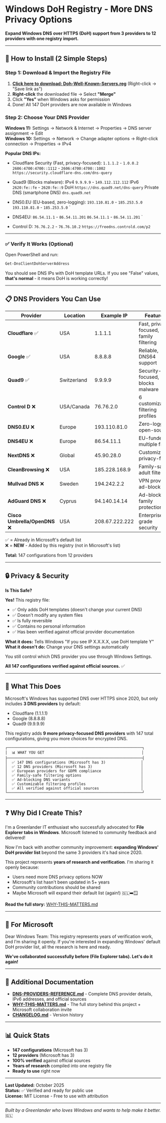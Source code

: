 # Windows DoH Registry - More DNS Privacy Options

**Expand Windows DNS over HTTPS (DoH) support from 3 providers to 12 providers with one registry import.**

---

## 🚀 How to Install (2 Simple Steps)

### Step 1: Download & Import the Registry File
1. **[Click here to download: Doh-Well-Known-Servers.reg](Doh-Well-Known-Servers.reg)** (Right-click → "Save link as")
2. **Right-click** the downloaded file → Select **"Merge"**
3. Click **"Yes"** when Windows asks for permission
4. Done! All 147 DoH providers are now available in Windows

### Step 2: Choose Your DNS Provider
**Windows 11:** Settings → Network & Internet → Properties → DNS server assignment → Edit  
**Windows 10:** Settings → Network → Change adapter options → Right-click connection → Properties → IPv4

**Popular DNS IPs:**
- Cloudflare Security (Fast, privacy-focused):
  `1.1.1.2` - `1.0.0.2`
  `2606:4700:4700::1112` - `2606:4700:4700::1002`  
  `https://security.cloudflare-dns.com/dns-query`
  
- Quad9 (Blocks malware):
  IPv4                          `9.9.9.9` - `149.112.112.112`
  IPv6                          `2620:fe::fe` - `2620:fe::9`
  DoH                           `https://dns.quad9.net/dns-query`
  Private DNS (smartphone DNS)  `dns.quad9.net`
  
- DNS0.EU (EU-based, zero-logging):
  `193.110.81.0` - `185.253.5.0`
  `193.110.81.0` - `185.253.5.0`
  `
  
- DNS4EU:
  `86.54.11.1` - `86.54.11.201`
  `86.54.11.1` - `86.54.11.201`
  `
  
- Control D:
  `76.76.2.2` - `76.76.10.2`
  `https://freedns.controld.com/p2`


---

### ✅ Verify It Works (Optional)
Open PowerShell and run:
```powershell
Get-DnsClientDohServerAddress
```
You should see DNS IPs with DoH template URLs. If you see "False" values, **that's normal** - it means DoH is working correctly!

---

## 📋 DNS Providers You Can Use

| Provider | Location | Example IP | Features |
|----------|----------|------------|----------|
| **Cloudflare** ✅ | USA | 1.1.1.1 | Fast, privacy-focused, family filtering |
| **Google** ✅ | USA | 8.8.8.8 | Reliable, DNS64 support |
| **Quad9** ✅ | Switzerland | 9.9.9.9 | Security-focused, blocks malware |
| **Control D** ❌ | USA/Canada | 76.76.2.0 | 6 customizable filtering profiles |
| **DNS0.EU** ❌ | Europe | 193.110.81.0 | Zero-logging, open-source |
| **DNS4EU** ❌ | Europe | 86.54.11.1 | EU-funded, multiple filters |
| **NextDNS** ❌ | Global | 45.90.28.0 | Customizable, privacy-first |
| **CleanBrowsing** ❌ | USA | 185.228.168.9 | Family-safe, adult filter |
| **Mullvad DNS** ❌ | Sweden | 194.242.2.2 | VPN provider, ad-blocking |
| **AdGuard DNS** ❌ | Cyprus | 94.140.14.14 | Ad-blocking, family protection |
| **Cisco Umbrella/OpenDNS** ❌ | USA | 208.67.222.222 | Enterprise-grade security |

✅ = Already in Microsoft's default list  
❌ = **NEW** - Added by this registry (not in Microsoft's list)

**Total:** 147 configurations from 12 providers

---

## 🔒 Privacy & Security

**Is This Safe?**

**Yes!** This registry file:
- ✅ Only adds DoH templates (doesn't change your current DNS)
- ✅ Doesn't modify any system files
- ✅ Is fully reversible
- ✅ Contains no personal information
- ✅ Has been verified against official provider documentation

**What it does:** Tells Windows "If you see IP X.X.X.X, use DoH template Y"  
**What it doesn't do:** Change your DNS settings automatically

You still control which DNS provider you use through Windows Settings.

**All 147 configurations verified against official sources.** ✅

---

## 🎯 What This Does

Microsoft's Windows has supported DNS over HTTPS since 2020, but only includes **3 DNS providers** by default:
- Cloudflare (1.1.1.1)
- Google (8.8.8.8)
- Quad9 (9.9.9.9)

This registry adds **9 more privacy-focused DNS providers** with 147 total configurations, giving you more choices for encrypted DNS.

```
┌─────────────────────────────────────────────────────────────┐
│  📊 WHAT YOU GET                                            │
├─────────────────────────────────────────────────────────────┤
│  ✅ 147 DNS configurations (Microsoft has 3)                │
│  ✅ 12 DNS providers (Microsoft has 3)                      │
│  ✅ European providers for GDPR compliance                  │
│  ✅ Family-safe filtering options                           │
│  ✅ Ad-blocking DNS variants                                │
│  ✅ Customizable filtering profiles                         │
│  ✅ All verified against official sources                   │
└─────────────────────────────────────────────────────────────┘
```

---

## ❓ Why Did I Create This?

I'm a Greenlander IT enthusiast who successfully advocated for **File Explorer tabs in Windows**. Microsoft listened to community feedback and delivered!

Now I'm back with another community improvement: **expanding Windows' DoH provider list** beyond the same 3 providers it's had since 2020.

This project represents **years of research and verification**. I'm sharing it openly because:
- Users need more DNS privacy options NOW
- Microsoft's list hasn't been updated in 5+ years
- Community contributions should be shared
- Maybe Microsoft will expand their default list (again!) 🇬🇱➡️🪟

**Read the full story:** [WHY-THIS-MATTERS.md](WHY-THIS-MATTERS.md)

---

## 🤝 For Microsoft

Dear Windows Team: This registry represents years of verification work, and I'm sharing it openly. If you're interested in expanding Windows' default DoH provider list, all the research is here and ready.

**We've collaborated successfully before (File Explorer tabs). Let's do it again!**

---

## 📖 Additional Documentation

- **[DNS-PROVIDERS-REFERENCE.md](DNS-PROVIDERS-REFERENCE.md)** - Complete DNS provider details, IPv6 addresses, and official sources
- **[WHY-THIS-MATTERS.md](WHY-THIS-MATTERS.md)** - The full story behind this project + Microsoft collaboration invite
- **[CHANGELOG.md](CHANGELOG.md)** - Version history

---

## 📊 Quick Stats

- **147 configurations** (Microsoft has 3)
- **12 providers** (Microsoft has 3)
- **100% verified** against official sources
- **Years of research** compiled into one registry file
- **Ready to use** right now

---

**Last Updated:** October 2025  
**Status:** ✅ Verified and ready for public use  
**License:** MIT License - Free to use with attribution

---

*Built by a Greenlander who loves Windows and wants to help make it better.* 🇬🇱
